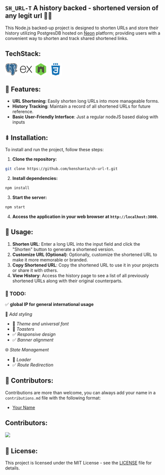 ## `SH_URL-T` A history backed - shortened version of any legit url 🤏🏼

 This Node.js backed-up project is designed to shorten URLs and store their history utilizing PostgresDB hosted on [Neon](https://neon.tech/docs/introduction) platform; providing users with a convenient way to shorten and track shared shortened links.

## TechStack:
<div>
  <img src="https://github.com/devicons/devicon/blob/master/icons/postgresql/postgresql-original.svg" title="PostgreSQL" alt="PostgreSQL" width="40" height="40"/>&nbsp;
  <img src="https://github.com/devicons/devicon/blob/master/icons/express/express-original.svg" title="ExpressJs" alt="ExpressJs" width="40" height="40"/>&nbsp;
  <img src="https://github.com/devicons/devicon/blob/master/icons/nodemon/nodemon-original.svg" title="Nodemon" alt="Nodemon" width="40" height="40"/>&nbsp; 
  <img src="https://github.com/devicons/devicon/blob/master/icons/css3/css3-plain-wordmark.svg"  title="CSS3" alt="CSS" width="40" height="40"/>
 </div>


## 🎥 Features:

- **URL Shortening**: Easily shorten long URLs into more manageable forms.
- **History Tracking**: Maintain a record of all shortened URLs for future reference.
- **Basic User-Friendly Interface**: Just a regular nodeJS based dialog with inputs


## ⇟ Installation:

To install and run the project, follow these steps:

1.  **Clone the repository:**

   ```bash
   git clone https://github.com/kenshanta/sh-url-t.git
   ```

2.  **Install dependencies:**

   ```bash
   npm install
   ```

3.  **Start the server:**

   ```bash
   npm start
   ```

4.  **Access the application in your web browser at `http://localhost:3000`.**

## 🛒 Usage:

1. **Shorten URL**: Enter a long URL into the input field and click the "Shorten" button to generate a shortened version.
2. **Customize URL (Optional)**: Optionally, customize the shortened URL to make it more memorable or branded.
3. **Copy Shortened URL**: Copy the shortened URL to use it in your projects or share it with others.
4. **View History**: Access the history page to see a list of all previously shortened URLs along with their original counterparts.


### 📝 TODO:

✅ **global IP for general international usage**

💄 _Add styling_ 
- 📝 _Theme and universal font_ 
- 📝 _Toasters_
- ✅ _Responsive design_
- ✅ _Banner alignment_
  
🌐 _State Management_
- 📝 _Loader_
- ✅ _Route Redirection_

## 👯 Contributors:

Contributions are more than welcome, you can always add your name in a `contributions.md` file with the following
format:
- [Your Name](https://github.com/kenshanta)

## Contributors:

 <a href="https://github.com/kenshanta/sh-url-t/graphs/contributors">
   <img src="https://contrib.rocks/image?repo=kenshanta/sh-url-t"/>
 </a>


## 📇 License:

This project is licensed under the MIT License - see the [LICENSE](LICENSE) file for details.
